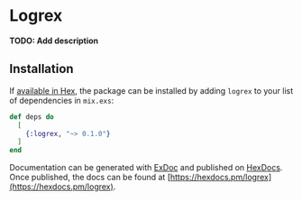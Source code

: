 # Logrex

**TODO: Add description**

## Installation

If [available in Hex](https://hex.pm/docs/publish), the package can be installed
by adding `logrex` to your list of dependencies in `mix.exs`:

```elixir
def deps do
  [
    {:logrex, "~> 0.1.0"}
  ]
end
```

Documentation can be generated with [ExDoc](https://github.com/elixir-lang/ex_doc)
and published on [HexDocs](https://hexdocs.pm). Once published, the docs can
be found at [https://hexdocs.pm/logrex](https://hexdocs.pm/logrex).

